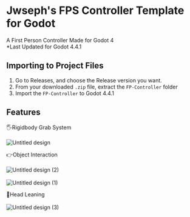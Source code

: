 
# Jwseph's FPS Controller Template for Godot

A First Person Controller Made for Godot 4<br>
*Last Updated for Godot 4.4.1 



## Importing to Project Files
1. Go to Releases, and choose the Release version you want.
2. From your downloaded ``.zip`` file, extract the ``FP-Controller`` folder
3. Import the ``FP-Controller`` to Godot 4.4.1
    
## Features

🖐Rigidbody Grab System<br>
<br>
![Untitled design](https://github.com/user-attachments/assets/3ed72794-eb35-4610-8215-899e7e3a0aea)

👉Object Interaction<br>
<br>
![Untitled design (2)](https://github.com/user-attachments/assets/940b311f-6d1e-4366-b4c5-5cb4184a7858)<br>
<br>
![Untitled design (1)](https://github.com/user-attachments/assets/a7e6d57b-790f-424c-a20e-e4c9b967762d)

👀Head Leaning<br>
<br>
![Untitled design (3)](https://github.com/user-attachments/assets/7d21e07a-ae03-4188-8d79-a9cdc1cf3330)
